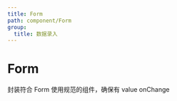 ```yaml
---
title: Form
path: component/Form
group:
  title: 数据录入
---
```


# Form

封装符合 Form 使用规范的组件，确保有 value onChange

<code src="./demo/Basic.tsx"></code>
